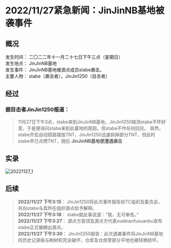 # **2022/11/27紧急新闻：JinJinNB基地被袭事件**

## **概况**

发生时间： 二〇二二年十一月二十七日下午三点（星期日）  
发生地点： JinJinNB基地  
发生事件： JinJinNB基地被源点成员stabe袭击。  
主要人物： stabe（袭击者），JinJin1250（目击者）

## **经过**

### **据目击者JinJin1250报道：**
>11月27日下午3点，stabe来到JinJinNB基地，JinJin1250揣测stabe不怀好意，于是便询问stabe来到此基地的原因，但stabe不作任何回应。
突然，stabe开启自动搭路摆放TNT，JinJin1250迅速拆掉部分TNT，但此时stabe早已点燃TNT，随后 **JinJinNB基地便遭遇袭击**

## **实录**

![20221127_1](https://voidtech.cn/i/2022/11/27/vutqvv.png)


## **后续**
> **2022/11/27 下午3:15**： JinJin1250将此次事件报告给TC组织及委员会，并向stabe与其所在组织源点给予解释。  
**2022/11/27 下午3:18**： stabe就此事说道：“我，无可奉告。”  
**2022/11/27 下午3:27**： 源点方首领及源点方代表xuebianfuxuanbu宣布stabe正式被踢出源点。  
**2022/11/27 下午3:30**： JinJin1250报告：此次遇袭事件将JinJinNB基地的历史记录板与刷树机完全破坏，仓库及仓库旁部分平地也被轻微损坏。
